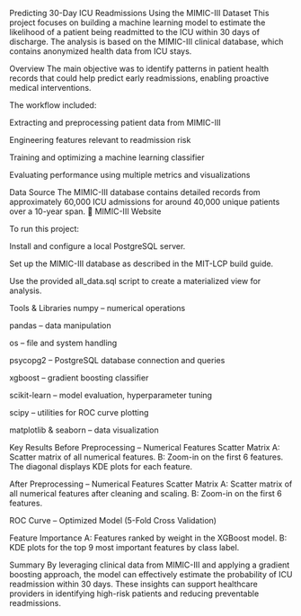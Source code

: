 Predicting 30-Day ICU Readmissions Using the MIMIC-III Dataset This project focuses on building a machine learning model to estimate the likelihood of a patient being readmitted to the ICU within 30 days of discharge. The analysis is based on the MIMIC-III clinical database, which contains anonymized health data from ICU stays.

Overview The main objective was to identify patterns in patient health records that could help predict early readmissions, enabling proactive medical interventions.

The workflow included:

Extracting and preprocessing patient data from MIMIC-III

Engineering features relevant to readmission risk

Training and optimizing a machine learning classifier

Evaluating performance using multiple metrics and visualizations

Data Source The MIMIC-III database contains detailed records from approximately 60,000 ICU admissions for around 40,000 unique patients over a 10-year span. 🔗 MIMIC-III Website

To run this project:

Install and configure a local PostgreSQL server.

Set up the MIMIC-III database as described in the MIT-LCP build guide.

Use the provided all_data.sql script to create a materialized view for analysis.

Tools & Libraries numpy – numerical operations

pandas – data manipulation

os – file and system handling

psycopg2 – PostgreSQL database connection and queries

xgboost – gradient boosting classifier

scikit-learn – model evaluation, hyperparameter tuning

scipy – utilities for ROC curve plotting

matplotlib & seaborn – data visualization

Key Results Before Preprocessing – Numerical Features Scatter Matrix A: Scatter matrix of all numerical features. B: Zoom-in on the first 6 features. The diagonal displays KDE plots for each feature.

After Preprocessing – Numerical Features Scatter Matrix A: Scatter matrix of all numerical features after cleaning and scaling. B: Zoom-in on the first 6 features.

ROC Curve – Optimized Model (5-Fold Cross Validation)

Feature Importance A: Features ranked by weight in the XGBoost model. B: KDE plots for the top 9 most important features by class label.

Summary By leveraging clinical data from MIMIC-III and applying a gradient boosting approach, the model can effectively estimate the probability of ICU readmission within 30 days. These insights can support healthcare providers in identifying high-risk patients and reducing preventable readmissions.
